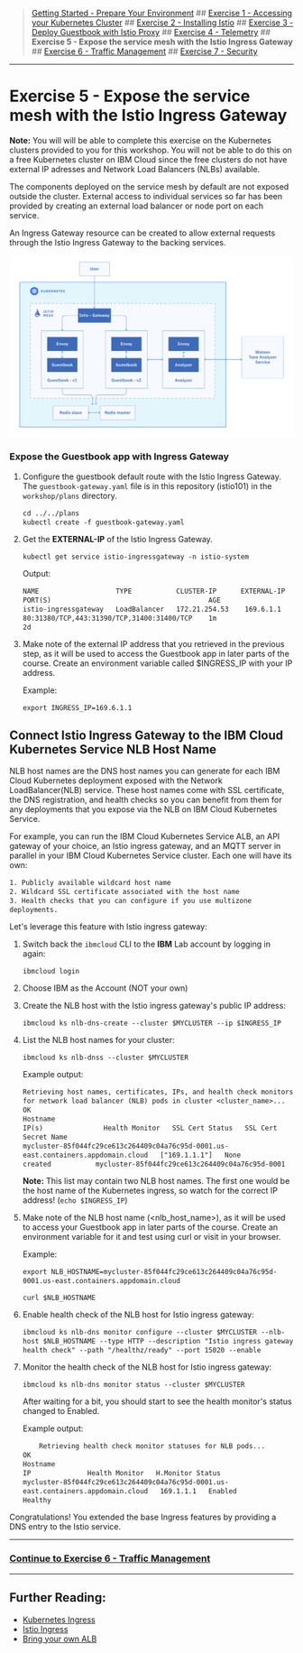 
>[Getting Started - Prepare Your Environment](../README.md) ## 
[Exercise 1 - Accessing your Kubernetes Cluster](../exercise-1/README.md) ## 
[Exercise 2 - Installing Istio](../exercise-2/README.md) ## 
[Exercise 3 - Deploy Guestbook with Istio Proxy](../exercise-3/README.md) ## 
[Exercise 4 - Telemetry](../exercise-4/README.md) ## 
**Exercise 5 - Expose the service mesh with the Istio Ingress Gateway** ## 
[Exercise 6 - Traffic Management](../exercise-6/README.md) ## 
[Exercise 7 - Security](../exercise-7/README.md)

---

# Exercise 5 - Expose the service mesh with the Istio Ingress Gateway

**Note:** You will will be able to complete this exercise on the Kubernetes clusters provided to you for this workshop. You will not be able to do this on a free Kubernetes cluster on IBM Cloud since the free clusters do not have external IP adresses and Network Load Balancers (NLBs) available.

The components deployed on the service mesh by default are not exposed outside the cluster. External access to individual services so far has been provided by creating an external load balancer or node port on each service.

An Ingress Gateway resource can be created to allow external requests through the Istio Ingress Gateway to the backing services.

![](../README_images/istio2.jpg)

### Expose the Guestbook app with Ingress Gateway

1. Configure the guestbook default route with the Istio Ingress Gateway. The `guestbook-gateway.yaml` file is in this repository (istio101) in the `workshop/plans` directory.

    ```shell
    cd ../../plans
    kubectl create -f guestbook-gateway.yaml
    ```

2. Get the **EXTERNAL-IP** of the Istio Ingress Gateway.

    ```shell
    kubectl get service istio-ingressgateway -n istio-system
    ```
    Output:
    ```shell
    NAME                   TYPE           CLUSTER-IP      EXTERNAL-IP     PORT(S)                                       AGE
    istio-ingressgateway   LoadBalancer   172.21.254.53    169.6.1.1       80:31380/TCP,443:31390/TCP,31400:31400/TCP    1m
    2d
    ```

3. Make note of the external IP address that you retrieved in the previous step, as it will be used to access the Guestbook app in later parts of the course. Create an environment variable called $INGRESS_IP with your IP address.

    Example:
    ```
    export INGRESS_IP=169.6.1.1
    ```

## Connect Istio Ingress Gateway to the IBM Cloud Kubernetes Service NLB Host Name

NLB host names are the DNS host names you can generate for each IBM Cloud Kubernetes deployment exposed with the Network LoadBalancer(NLB) service. These host names come with SSL certificate, the DNS registration, and health checks so you can benefit from them for any deployments that you expose via the NLB on IBM Cloud Kubernetes Service.

For example, you can run the IBM Cloud Kubernetes Service ALB, an API gateway of your choice, an Istio ingress gateway, and an MQTT server in parallel in your IBM Cloud Kubernetes Service cluster. Each one will have its own:

    1. Publicly available wildcard host name
    2. Wildcard SSL certificate associated with the host name
    3. Health checks that you can configure if you use multizone deployments. 
    
Let's leverage this feature with Istio ingress gateway:


1. Switch back the `ibmcloud` CLI to the **IBM** Lab account by logging in again:

    ```shell
    ibmcloud login
    ```

1. Choose IBM as the Account (NOT your own)

1. Create the NLB host with the Istio ingress gateway's public IP address:

    ```shell
    ibmcloud ks nlb-dns-create --cluster $MYCLUSTER --ip $INGRESS_IP
    ```

1. List the NLB host names for your cluster:

    ```shell
    ibmcloud ks nlb-dnss --cluster $MYCLUSTER
    ```

    Example output:
    ```
   Retrieving host names, certificates, IPs, and health check monitors for network load balancer (NLB) pods in cluster <cluster_name>...
    OK
    Hostname                                                                             IP(s)               Health Monitor   SSL Cert Status   SSL Cert Secret Name   
    mycluster-85f044fc29ce613c264409c04a76c95d-0001.us-east.containers.appdomain.cloud   ["169.1.1.1"]   None             created           mycluster-85f044fc29ce613c264409c04a76c95d-0001   
    ```
    
    **Note:** This list may contain two NLB host names. The first one would be the host name of the Kubernetes ingress, so watch for the correct IP address! (`echo $INGRESS_IP`)

1. Make note of the NLB host name (<nlb_host_name>), as it will be used to access your Guestbook app in later parts of the course. Create an environment variable for it and test using curl or visit in your browser.

    Example:
    ```
    export NLB_HOSTNAME=mycluster-85f044fc29ce613c264409c04a76c95d-0001.us-east.containers.appdomain.cloud
    ```
    ```
    curl $NLB_HOSTNAME
    ```

1. Enable health check of the NLB host for Istio ingress gateway:

    ```shell
    ibmcloud ks nlb-dns monitor configure --cluster $MYCLUSTER --nlb-host $NLB_HOSTNAME --type HTTP --description "Istio ingress gateway health check" --path "/healthz/ready" --port 15020 --enable
    ```

1. Monitor the health check of the NLB host for Istio ingress gateway:

    ```shell
    ibmcloud ks nlb-dns monitor status --cluster $MYCLUSTER
    ```
    
    After waiting for a bit, you should start to see the health monitor's status changed to Enabled.
    
    Example output:
    ```
        Retrieving health check monitor statuses for NLB pods...
    OK
    Hostname                                                                             IP              Health Monitor   H.Monitor Status   
    mycluster-85f044fc29ce613c264409c04a76c95d-0001.us-east.containers.appdomain.cloud   169.1.1.1   Enabled          Healthy
    ```

Congratulations! You extended the base Ingress features by providing a DNS entry to the Istio service.

---

### [Continue to Exercise 6 - Traffic Management](../exercise-6/README.md)

---

## Further Reading:
* [Kubernetes Ingress](https://kubernetes.io/docs/concepts/services-networking/ingress/)
* [Istio Ingress](https://istio.io/docs/tasks/traffic-management/ingress.html)
* [Bring your own ALB](https://www.ibm.com/blogs/bluemix/2019/04/bring-your-own-alb-dns-with-health-checks-and-ssl-certificates-beta/)
